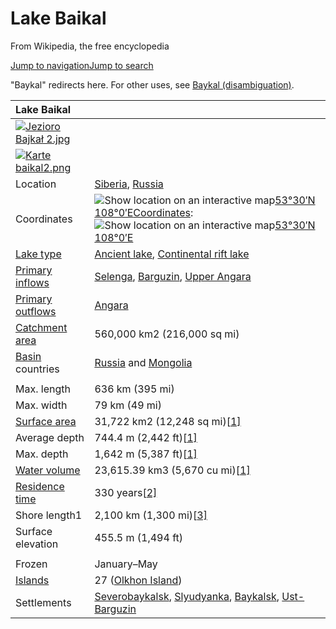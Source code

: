 # Lake Baikal

From Wikipedia, the free encyclopedia

[Jump to navigation](https://en.wikipedia.org/wiki/Lake_Baikal#mw-head)[Jump to search](https://en.wikipedia.org/wiki/Lake_Baikal#searchInput)

"Baykal" redirects here. For other uses, see [Baykal (disambiguation)](https://en.wikipedia.org/wiki/Baykal_(disambiguation)).

| Lake Baikal                                                  |                                                              |
| :----------------------------------------------------------- | ------------------------------------------------------------ |
| [![Jezioro Bajkał 2.jpg](https://upload.wikimedia.org/wikipedia/commons/thumb/a/a4/Jezioro_Bajka%C5%82_2.jpg/250px-Jezioro_Bajka%C5%82_2.jpg)](https://en.wikipedia.org/wiki/File:Jezioro_Bajkał_2.jpg) |                                                              |
| [![Karte baikal2.png](https://upload.wikimedia.org/wikipedia/commons/thumb/b/bf/Karte_baikal2.png/240px-Karte_baikal2.png)](https://en.wikipedia.org/wiki/File:Karte_baikal2.png) |                                                              |
| Location                                                     | [Siberia](https://en.wikipedia.org/wiki/Siberia), [Russia](https://en.wikipedia.org/wiki/Russia) |
| Coordinates                                                  | ![Show location on an interactive map](https://upload.wikimedia.org/wikipedia/commons/thumb/5/55/WMA_button2b.png/17px-WMA_button2b.png)[53°30′N 108°0′E](https://geohack.toolforge.org/geohack.php?pagename=Lake_Baikal&params=53_30_N_108_0_E_region:RU-BU_type:waterbody_scale:5000000)[Coordinates](https://en.wikipedia.org/wiki/Geographic_coordinate_system): ![Show location on an interactive map](https://upload.wikimedia.org/wikipedia/commons/thumb/5/55/WMA_button2b.png/17px-WMA_button2b.png)[53°30′N 108°0′E](https://geohack.toolforge.org/geohack.php?pagename=Lake_Baikal&params=53_30_N_108_0_E_region:RU-BU_type:waterbody_scale:5000000) |
| [Lake type](https://en.wikipedia.org/wiki/Lake#Types_of_lakes) | [Ancient lake](https://en.wikipedia.org/wiki/Ancient_lake), [Continental rift lake](https://en.wikipedia.org/wiki/Rift_lake) |
| [Primary inflows](https://en.wikipedia.org/wiki/Inflow_(hydrology)) | [Selenga](https://en.wikipedia.org/wiki/Selenga), [Barguzin](https://en.wikipedia.org/wiki/Barguzin_(river)), [Upper Angara](https://en.wikipedia.org/wiki/Upper_Angara) |
| [Primary outflows](https://en.wikipedia.org/wiki/Discharge_(hydrology)) | [Angara](https://en.wikipedia.org/wiki/Angara)               |
| [Catchment area](https://en.wikipedia.org/wiki/Drainage_basin) | 560,000 km2 (216,000 sq mi)                                  |
| [Basin](https://en.wikipedia.org/wiki/Drainage_basin) countries | [Russia](https://en.wikipedia.org/wiki/Russia) and [Mongolia](https://en.wikipedia.org/wiki/Mongolia) |
|                                                              |                                                              |
| Max. length                                                  | 636 km (395 mi)                                              |
| Max. width                                                   | 79 km (49 mi)                                                |
| [Surface area](https://en.wikipedia.org/wiki/List_of_lakes_by_area) | 31,722 km2 (12,248 sq mi)[[1\]](https://en.wikipedia.org/wiki/Lake_Baikal#cite_note-INTAS-1) |
| Average depth                                                | 744.4 m (2,442 ft)[[1\]](https://en.wikipedia.org/wiki/Lake_Baikal#cite_note-INTAS-1) |
| Max. depth                                                   | 1,642 m (5,387 ft)[[1\]](https://en.wikipedia.org/wiki/Lake_Baikal#cite_note-INTAS-1) |
| [Water volume](https://en.wikipedia.org/wiki/List_of_lakes_by_volume) | 23,615.39 km3 (5,670 cu mi)[[1\]](https://en.wikipedia.org/wiki/Lake_Baikal#cite_note-INTAS-1) |
| [Residence time](https://en.wikipedia.org/wiki/Lake_retention_time) | 330 years[[2\]](https://en.wikipedia.org/wiki/Lake_Baikal#cite_note-2) |
| Shore length1                                                | 2,100 km (1,300 mi)[[3\]](https://en.wikipedia.org/wiki/Lake_Baikal#cite_note-SPN2014-3) |
| Surface elevation                                            | 455.5 m (1,494 ft)                                           |
|                                                              |                                                              |
| Frozen                                                       | January–May                                                  |
| [Islands](https://en.wikipedia.org/wiki/Category:Lake_islands) | 27 ([Olkhon Island](https://en.wikipedia.org/wiki/Olkhon_Island)) |
| Settlements                                                  | [Severobaykalsk](https://en.wikipedia.org/wiki/Severobaykalsk), [Slyudyanka](https://en.wikipedia.org/wiki/Slyudyanka), [Baykalsk](https://en.wikipedia.org/wiki/Baykalsk), [Ust-Barguzin](https://en.wikipedia.org/wiki/Ust-Barguzin) |